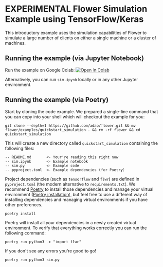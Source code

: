 # EXPERIMENTAL Flower Simulation Example using TensorFlow/Keras

This introductory example uses the simulation capabilities of Flower to simulate a large number of clients on either a single machine or a cluster of machines.

## Running the example (via Jupyter Notebook)

Run the example on Google Colab: [![Open In Colab](https://colab.research.google.com/assets/colab-badge.svg)](https://colab.research.google.com/github/adap/flower/blob/main/examples/quickstart_simulation/sim.ipynb)

Alternatively, you can run `sim.ipynb` locally or in any other Jupyter environment.

## Running the example (via Poetry)

Start by cloning the code example. We prepared a single-line command that you can copy into your shell which will checkout the example for you:

```shell
git clone --depth=1 https://github.com/adap/flower.git && mv flower/examples/quickstart_simulation . && rm -rf flower && cd quickstart_simulation
```

This will create a new directory called `quickstart_simulation` containing the following files:

```shell
-- README.md       <- Your're reading this right now
-- sim.ipynb       <- Example notebook
-- sim.py          <- Example code
-- pyproject.toml  <- Example dependencies (for Poetry)
```

Project dependencies (such as `tensorflow` and `flwr`) are defined in `pyproject.toml` (the modern alternative to `requirements.txt`). We recommend [Poetry](https://python-poetry.org/docs/) to install those dependencies and manage your virtual environment ([Poetry installation](https://python-poetry.org/docs/#installation)), but feel free to use a different way of installing dependencies and managing virtual environments if you have other preferences.

```shell
poetry install
```

Poetry will install all your dependencies in a newly created virtual environment. To verify that everything works correctly you can run the following command:

```shell
poetry run python3 -c "import flwr"
```

If you don't see any errors you're good to go! 

```bash
poetry run python3 sim.py
```
